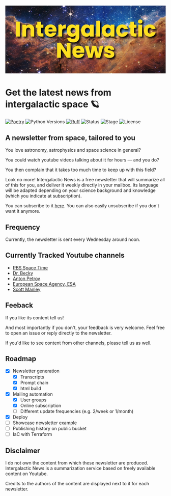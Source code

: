 
![inews_banner](https://raw.githubusercontent.com/aliberts/intergalactic-news/master/assets/inews_banner.jpeg)
# Get the latest news from intergalactic space 🪐

[![Poetry](https://img.shields.io/endpoint?url=https://python-poetry.org/badge/v0.json)](https://python-poetry.org/)
![Python Versions](https://img.shields.io/badge/python-3.10_%7C_3.11_%7C_3.12-blue)
[![Ruff](https://img.shields.io/endpoint?url=https://raw.githubusercontent.com/astral-sh/ruff/main/assets/badge/v2.json)](https://github.com/astral-sh/ruff)
![Status](https://img.shields.io/badge/status-online-green)<!-- ![Status](https://img.shields.io/badge/status-offline-red) -->
![Stage](https://img.shields.io/badge/stage-beta-yellow)
![License](https://img.shields.io/badge/license-BSD--3-green)

## A newsletter from space, tailored to you

You love astronomy, astrophysics and space science in general?

You could watch youtube videos talking about it for hours — and you do?

You then complain that it takes too much time to keep up with this field?

Look no more! Intergalactic News is a free newsletter that will summarize all of this for you, and deliver it weekly directly in your mailbox. Its language will be adapted depending on your science background and knowledge (which you indicate at subscription).

You can subscribe to it [here](http://eepurl.com/iCIUtc).
You can also easily unsubscribe if you don't want it anymore.

## Frequency

Currently, the newsletter is sent every Wednesday around noon.

## Currently Tracked Youtube channels

- [PBS Space Time](https://www.youtube.com/@pbsspacetime)
- [Dr. Becky](https://www.youtube.com/@DrBecky)
- [Anton Petrov](https://www.youtube.com/@whatdamath)
- [European Space Agency, ESA](https://www.youtube.com/@EuropeanSpaceAgency)
- [Scott Manley](https://www.youtube.com/@scottmanley)

## Feeback

If you like its content tell us!

And most importantly if you don't, your feedback is very welcome.
Feel free to open an issue or reply directly to the newsletter.

If you'd like to see content from other channels, please tell us as well.

## Roadmap

- [x] Newsletter generation
    - [x] Transcripts
    - [x] Prompt chain
    - [x] html build
- [x] Mailing automation
    - [x] User groups
    - [x] Online subscription
    - [ ] Different update frequencies (e.g. 2/week or 1/month)
- [x] Deploy
- [ ] Showcase newsletter example
- [ ] Publishing history on public bucket
- [ ] IaC with Terraform

## Disclaimer

I do not own the content from which these newsletter are produced.
Intergalactic News is a summarization service based on freely available content on Youtube.

Credits to the authors of the content are displayed next to it for each newsletter.
